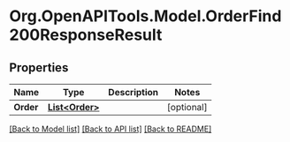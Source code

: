 # Org.OpenAPITools.Model.OrderFind200ResponseResult

## Properties

Name | Type | Description | Notes
------------ | ------------- | ------------- | -------------
**Order** | [**List&lt;Order&gt;**](Order.md) |  | [optional] 

[[Back to Model list]](../README.md#documentation-for-models) [[Back to API list]](../README.md#documentation-for-api-endpoints) [[Back to README]](../README.md)

